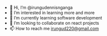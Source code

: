 - 👋 Hi, I’m @irungudennisnganga
- 👀 I’m interested in learning more and more
- 🌱 I’m currently learning software development
- 💞️ I’m looking to collaborate on react projects
- 📫 How to reach me irungud220@gmail.com

<!---
irungudennisnganga/irungudennisnganga is a ✨ special ✨ repository because its `README.md` (this file) appears on your GitHub profile.
You can click the Preview link to take a look at your changes.
--->
